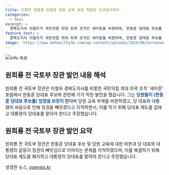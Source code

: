 ```yaml
---
title: 이철우 한동훈 임영웅 당원 교육 보호 독립된 신규입사생각.
categories:
  - News
excerpt: >
  경북도지사 이철우가 국민의힘 최대 외곽 조직인 새미준을 비판하며, 한동훈 당대표 후보를 향한 발언을 했다. 이에 대해 이철우는 한 후보의 행동을 비판하며, 당원 교육 부재를 지적하고, 당대표와 대통령의 갈등으로 인한 정권 손실을 언급했다. 또한, 당대표 제도를 없애고 대통령이 당대표를 겸직하도록 주장했다.
feature_text: >
  경북도지사 이철우가 국민의힘 최대 외곽 조직인 새미준을 비판하며, 한동훈 당대표 후보를 향한 발언을 했다. 이에 대해 이철우는 한 후보의 행동을 비판하며, 당원 교육 부재를 지적하고, 당대표와 대통령의 갈등으로 인한 정권 손실을 언급했다. 또한, 당대표 제도를 없애고 대통령이 당대표를 겸직하도록 주장했다.
image: 'https://www.behealthy4u.com/wp-content/uploads/2024/06/koreanews.jpg'
---
```


<p><img src="https://www.behealthy4u.com/wp-content/uploads/2024/06/koreanews.jpg" alt="info 속보" /></p>

<h2 data-ke-size="size26">원희룡 전 국토부 장관 발언 내용 해석</h2>

<p data-ke-size="size16">원희룡 전 국토부 장관은 이철우 경북도지사를 비롯한 국민의힘 최대 외곽 조직 '새미준' 포럼에서 한동훈 당대표 후보와 관련해 기가 막힌 발언을 했습니다. 그는 <b><span style="color: #1a5490;">당원들이 (한동훈 당대표 후보를) 임영웅 보듯이 한다</span></b>며 당원 교육 부재를 비판하였고, 당 대표와 대통령이 싸움으로 인해 정권을 빼앗겼다고 지적하면서, 이를 막기 위해 당대표 제도를 없애고 대통령이 당대표를 맡아야 한다고 주장했습니다.</p>

<h2 data-ke-size="size26">원희룡 전 국토부 장관 발언 요약</h2>

<p data-ke-size="size16">원희룡 전 국토부 장관은 한동훈 당대표 후보 및 당원 교육에 대한 비판과 당 대표와 대통령의 갈등이 정권의 빼앗김으로 이어지는 문제를 지적하였으며, 이를 해결하기 위해 당대표 제도를 폐지하고 대통령이 당대표를 맡아야 한다고 주장했습니다.</p>
생생한 뉴스, <a href="https://opensis.kr" rel="dofollow">opensis.kr</a>


